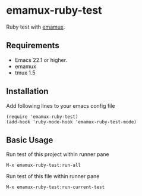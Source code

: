 emamux-ruby-test
==================
Ruby test with [emamux](https://github.com/syohex/emacs-emamux).


Requirements
------------
* Emacs 22.1 or higher.
* emamux
* tmux 1.5


Installation
------------
Add following lines to your emacs config file

    (require 'emamux-ruby-test)
    (add-hook 'ruby-mode-hook 'emamux-ruby-test-mode)


Basic Usage
-----------

Run test of this project within runner pane

    M-x emamux-ruby-test:run-all

Run test of this file within runner pane

    M-x emamux-ruby-test:run-current-test
